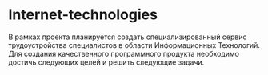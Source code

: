 # Internet-technologies
В рамках проекта планируется создать специализированный сервис трудоустройства специалистов в области Информационных Технологий. Для создания качественного программного продукта необходимо достичь следующих целей и решить следующие задачи. 
